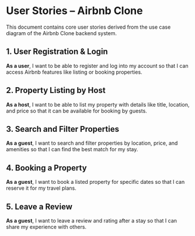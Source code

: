 # User Stories – Airbnb Clone

This document contains core user stories derived from the use case diagram of the Airbnb Clone backend system.

## 1. User Registration & Login
**As a user**, I want to be able to register and log into my account so that I can access Airbnb features like listing or booking properties.

## 2. Property Listing by Host
**As a host**, I want to be able to list my property with details like title, location, and price so that it can be available for booking by guests.

## 3. Search and Filter Properties
**As a guest**, I want to search and filter properties by location, price, and amenities so that I can find the best match for my stay.

## 4. Booking a Property
**As a guest**, I want to book a listed property for specific dates so that I can reserve it for my travel plans.

## 5. Leave a Review
**As a guest**, I want to leave a review and rating after a stay so that I can share my experience with others.

